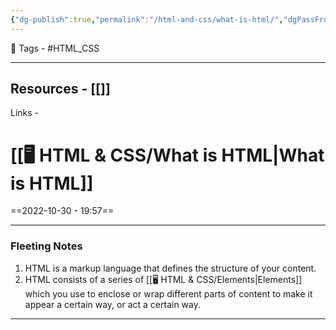 ```yaml
---
{"dg-publish":true,"permalink":"/html-and-css/what-is-html/","dgPassFrontmatter":true,"noteIcon":"3","created":"2023-11-14T21:08:36.628+05:30","updated":"2023-12-12T07:37:57.249+05:30"}
---
```


 🧶 Tags - #HTML_CSS 

---
 Resources - [[]]
---
 Links -
 
# [[🖥️ HTML & CSS/What is HTML\|What is HTML]]
==2022-10-30 - 19:57==

---
### Fleeting Notes
1. HTML is a markup language that defines the structure of your content.
2. HTML consists of a series of [[🖥️ HTML & CSS/Elements\|Elements]] which you use to enclose or wrap different parts of content to make it appear a certain way, or act a certain way.

---
